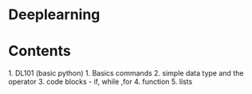 # Deeplearning
<h1>Contents</h1>
1. DL101 (basic python)
  1. Basics commands
  2. simple data type and the operator
  3. code blocks - if, while ,for
  4. function
  5. lists
